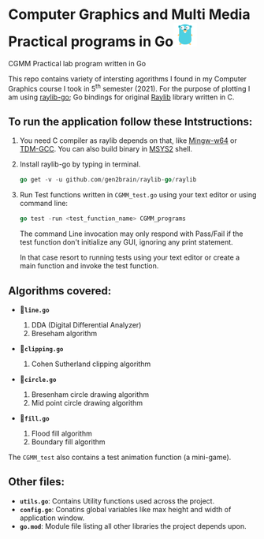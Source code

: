 # Computer Graphics and Multi Media Practical programs in Go<img src="res/golang-48.png">
CGMM Practical lab program written in Go

This repo contains variety of intersting agorithms I found in my Computer Graphics course I took in 5<sup>th</sup> semester (2021). 
For the purpose of plotting I am using [raylib-go](https://github.com/gen2brain/raylib-go); Go bindings for original [Raylib](http://www.raylib.com/) library written in C.

## To run the application follow these Intstructions:
1. You need C compiler as raylib depends on that, like [Mingw-w64](https://mingw-w64.org/) or [TDM-GCC](http://tdm-gcc.tdragon.net/). You can also build binary in [MSYS2](https://msys2.github.io/) shell.
2. Install raylib-go by typing in terminal.
  
    ```go
    go get -v -u github.com/gen2brain/raylib-go/raylib
    ```
3. Run Test functions written in `CGMM_test.go` using your text editor or using command line:
  
    ```go
    go test -run <test_function_name> CGMM_programs
    ```
    The command Line invocation may only respond with Pass/Fail if the test function don't initialize any GUI, ignoring any print statement. 
    
    In that case resort to running tests using your text editor or create a main function and invoke the test function.

## Algorithms covered:
- 📜<code>**line.go**</code>
  
    1. DDA (Digital Differential Analyzer)
    2. Breseham algorithm

- 📜<code>**clipping.go**</code>
    
    1. Cohen Sutherland clipping algorithm
- 📜<code>**circle.go**</code>
  
    1. Bresenham circle drawing algorithm
    2. Mid point circle drawing algorithm
- 📜<code>**fill.go**</code>
    1. Flood fill algorithm 
    2. Boundary fill algorithm

The `CGMM_test` also contains a test animation function (a mini-game).

## Other files:
- <code>**utils.go**</code>: Contains Utility functions used across the project.
- <code>**config.go**</code>: Conatins global variables like max height and width of application window.
- <code>**go.mod**</code>: Module file listing all other libraries the project depends upon.
